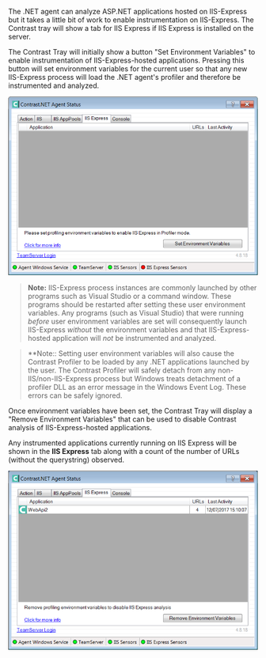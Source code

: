 <!--
title: "Using Contrast With IIS Express"
description: "Guide to using IIS Express"
tags: "installation tray configuration IIS express agent .Net"
-->

The .NET agent can analyze ASP.NET applications hosted on IIS-Express but it takes a little bit of work to enable instrumentation on IIS-Express. The Contrast tray will show a tab for IIS Express if IIS Express is installed on the server. 

The Contrast Tray will initially show a button "Set Environment Variables" to enable instrumentation of IIS-Express-hosted applications. Pressing this button will set environment variables for the current user so that any new IIS-Express process will load the .NET agent's profiler and therefore be instrumented and analyzed. 

<a href="assets/images/IIS-Express.png" rel="lightbox" title="Healthy Agent"><img class="thumbnail" src="assets/images/IIS-Express.png"/></a>

> **Note:** IIS-Express process instances are commonly launched by other programs such as Visual Studio or a command window. These programs should be restarted after setting these user environment variables. Any programs (such as Visual Studio) that were running *before* user environment variables are set will consequently launch IIS-Express *without* the environment variables and that IIS-Express-hosted application will *not* be instrumented and analyzed. 

> **Note:: Setting user environment variables will also cause the Contrast Profiler to be loaded by any .NET applications launched by the user. The Contrast Profiler will safely detach from any non-IIS/non-IIS-Express process but Windows treats detachment of a profiler DLL as an error message in the Windows Event Log. These errors can be safely ignored.

Once environment variables have been set, the Contrast Tray will display a "Remove Environment Variables" that can be used to disable Contrast analysis of IIS-Express-hosted applications. 

Any instrumented applications currently running on IIS Express will be shown in the **IIS Express** tab along with a count of the number of URLs (without the querystring) observed.

<a href="assets/images/IIS-Express-App.png" rel="lightbox" title="Healthy Agent"><img class="thumbnail" src="assets/images/IIS-Express-App.png"/></a>


